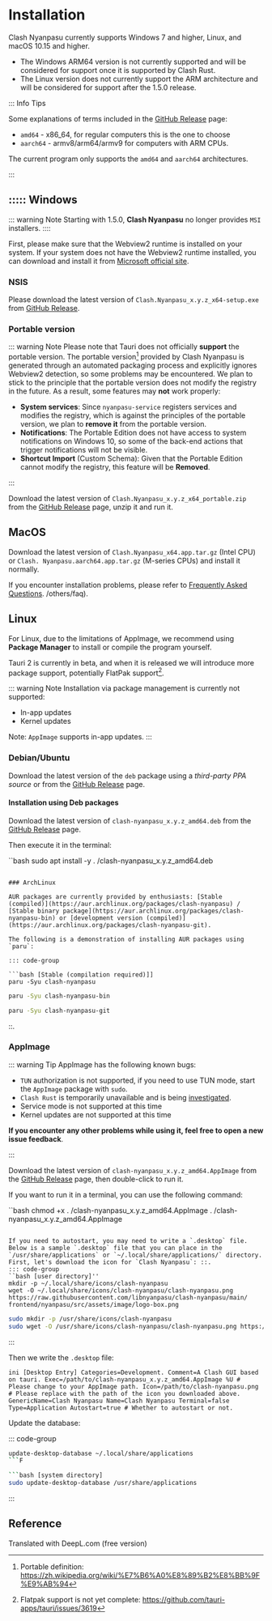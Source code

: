 # Installation

Clash Nyanpasu currently supports Windows 7 and higher, Linux, and macOS 10.15 and higher.

- The Windows ARM64 version is not currently supported and will be considered for support once it is supported by Clash Rust.
- The Linux version does not currently support the ARM architecture and will be considered for support after the 1.5.0 release.

::: Info Tips

Some explanations of terms included in the [GitHub Release](https://github.com/LibNyanpasu/clash-nyanpasu/releases) page:

- `amd64` - x86_64, for regular computers this is the one to choose
- `aarch64` - armv8/arm64/armv9 for computers with ARM CPUs.

The current program only supports the `amd64` and `aarch64` architectures.

:::

## ::::: Windows

::: warning Note
Starting with 1.5.0, **Clash Nyanpasu** no longer provides `MSI` installers.
::::

First, please make sure that the Webview2 runtime is installed on your system. If your system does not have the Webview2 runtime installed, you can download and install it from [Microsoft official site](https://developer.microsoft.com/en-us/microsoft-edge/webview2/).

### NSIS

Please download the latest version of `Clash.Nyanpasu_x.y.z_x64-setup.exe` from [GitHub Release](https://github.com/LibNyanpasu/clash-nyanpasu/releases).

### Portable version

::: warning Note
Please note that Tauri does not officially **support** the portable version.
The portable version[^1] provided by Clash Nyanpasu is generated through an automated packaging process and explicitly ignores Webview2 detection, so some problems may be encountered. We plan to stick to the principle that the portable version does not modify the registry in the future. As a result, some features may **not** work properly:

- **System services**: Since `nyanpasu-service` registers services and modifies the registry, which is against the principles of the portable version, we plan to **remove it** from the portable version.
- **Notifications**: The Portable Edition does not have access to system notifications on Windows 10, so some of the back-end actions that trigger notifications will not be visible.
- **Shortcut Import** (Custom Schema): Given that the Portable Edition cannot modify the registry, this feature will be **Removed**.

:::

Download the latest version of `Clash.Nyanpasu_x.y.z_x64_portable.zip` from the [GitHub Release](https://github.com/LibNyanpasu/clash-nyanpasu/releases) page, unzip it and run it.

## MacOS

Download the latest version of `Clash.Nyanpasu_x64.app.tar.gz` (Intel CPU) or `Clash. Nyanpasu.aarch64.app.tar.gz` (M-series CPUs) and install it normally.

If you encounter installation problems, please refer to [Frequently Asked Questions](...). /others/faq).

## Linux

For Linux, due to the limitations of AppImage, we recommend using **Package Manager** to install or compile the program yourself.

Tauri 2 is currently in beta, and when it is released we will introduce more package support, potentially FlatPak support[^2].

::: warning Note
Installation via package management is currently not supported:

- In-app updates
- Kernel updates

Note: `AppImage` supports in-app updates.
:::

### Debian/Ubuntu

Download the latest version of the `deb` package using a _third-party PPA source_ or from the [GitHub Release](https://github.com/LibNyanpasu/clash-nyanpasu/releases) page.

#### Installation using Deb packages

Download the latest version of `clash-nyanpasu_x.y.z_amd64.deb` from the [GitHub Release](https://github.com/LibNyanpasu/clash-nyanpasu/releases) page.

Then execute it in the terminal:

``bash
sudo apt install -y . /clash-nyanpasu_x.y.z_amd64.deb

````

### ArchLinux

AUR packages are currently provided by enthusiasts: [Stable (compiled)](https://aur.archlinux.org/packages/clash-nyanpasu) / [Stable binary package](https://aur.archlinux.org/packages/clash- nyanpasu-bin) or [development version (compiled)](https://aur.archlinux.org/packages/clash-nyanpasu-git).

The following is a demonstration of installing AUR packages using `paru`:

::: code-group

```bash [Stable (compilation required)]]
paru -Syu clash-nyanpasu
````

```bash [Stabilized (pre-compiled)]]
paru -Syu clash-nyanpasu-bin
```

```bash [development version (requires compilation)]]
paru -Syu clash-nyanpasu-git
```

::.

### AppImage

::: warning Tip
AppImage has the following known bugs:

- `TUN` authorization is not supported, if you need to use TUN mode, start the `AppImage` package with `sudo`.
- `Clash Rust` is temporarily unavailable and is being [investigated](https://github.com/libnyanpasu/clash-nyanpasu/issues/1448).
- Service mode is not supported at this time
- Kernel updates are not supported at this time

**If you encounter any other problems while using it, feel free to open a new issue feedback**.

:::

Download the latest version of `clash-nyanpasu_x.y.z_amd64.AppImage` from the [GitHub Release](https://github.com/LibNyanpasu/clash-nyanpasu/releases) page, then double-click to run it.

If you want to run it in a terminal, you can use the following command:

``bash
chmod +x . /clash-nyanpasu_x.y.z_amd64.AppImage
. /clash-nyanpasu_x.y.z_amd64.AppImage

```

If you need to autostart, you may need to write a `.desktop` file.
Below is a sample `.desktop` file that you can place in the `/usr/share/applications` or `~/.local/share/applications/` directory.
First, let's download the icon for `Clash Nyanpasu`: ::.
::: code-group
``bash [user directory]''
mkdir -p ~/.local/share/icons/clash-nyanpasu
wget -O ~/.local/share/icons/clash-nyanpasu/clash-nyanpasu.png https://raw.githubusercontent.com/libnyanpasu/clash-nyanpasu/main/ frontend/nyanpasu/src/assets/image/logo-box.png
```

```bash [system directory]''
sudo mkdir -p /usr/share/icons/clash-nyanpasu
sudo wget -O /usr/share/icons/clash-nyanpasu/clash-nyanpasu.png https://raw.githubusercontent.com/libnyanpasu/clash-nyanpasu/main/ frontend/nyanpasu/src/assets/image/logo-box.png
```

:::

Then we write the `.desktop` file:

`ini
[Desktop Entry]
Categories=Development.
Comment=A Clash GUI based on tauri.
Exec=/path/to/clash-nyanpasu_x.y.z_amd64.AppImage %U # Please change to your AppImage path.
Icon=/path/to/clash-nyanpasu.png # Please replace with the path of the icon you downloaded above.
GenericName=Clash Nyanpasu
Name=Clash Nyanpasu
Terminal=false
Type=Application
Autostart=true # Whether to autostart or not.
`

Update the database:

::: code-group

````bash [user-directory]
update-desktop-database ~/.local/share/applications
```F

```bash [system directory]
sudo update-desktop-database /usr/share/applications
````

:::

## Reference

[^1]: Portable definition: https://zh.wikipedia.org/wiki/%E7%B6%A0%E8%89%B2%E8%BB%9F%E9%AB%94

[^2]: Flatpak support is not yet complete: https://github.com/tauri-apps/tauri/issues/3619

Translated with DeepL.com (free version)
